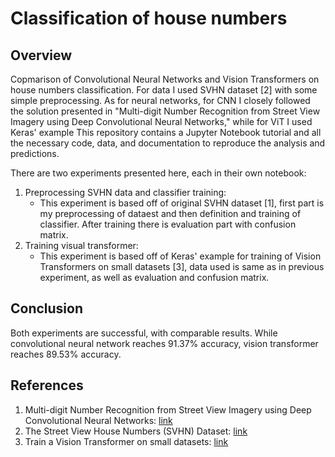 # Classification of house numbers

## Overview

Copmarison of Convolutional Neural Networks and Vision Transformers on house numbers classification. For data I used SVHN dataset [2] with some simple preprocessing. As for neural networks, for CNN I closely followed the solution presented in "Multi-digit Number Recognition from Street View Imagery using Deep Convolutional Neural Networks," while for ViT I used Keras' example
This repository contains a Jupyter Notebook tutorial and all the necessary code, data, and documentation to reproduce the analysis and predictions.

There are two experiments presented here, each in their own notebook:

1) Preprocessing SVHN data and classifier training:
   - This experiment is based off of original SVHN dataset [1], first part is my preprocessing of dataest and then definition and training of classifier. After training there is evaluation part with confusion matrix.
2) Training visual transformer:
   - This experiment is based off of Keras' example for training of Vision Transformers on small datasets [3], data used is same as in previous experiment, as well as evaluation and confusion matrix.
  
## Conclusion

Both experiments are successful, with comparable results. While convolutional neural network reaches 91.37% accuracy, vision transformer reaches 89.53% accuracy.

## References
1. Multi-digit Number Recognition from Street View Imagery using Deep Convolutional Neural Networks: [link](https://arxiv.org/abs/1312.6082)
2. The Street View House Numbers (SVHN) Dataset: [link](http://ufldl.stanford.edu/housenumbers/)
3. Train a Vision Transformer on small datasets: [link](https://keras.io/examples/vision/vit_small_ds/)
